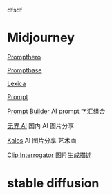 dfsdf

# Midjourney

[Prompthero](https://prompthero.com/ "是一个在线的AI写作工具，它可以帮助用户自动生成文章、博客、社交媒体帖子、广告等内容的草稿。它使用人工智能技术，自动根据用户提供的关键词、主题和其他指导信息生成文本，用户可以根据自己的需求对生成的文本进行修改和编辑。")

[Promptbase](https://promptbase.com/ "是一个基于GPT-3的AI写作工具，它可以帮助用户自动生成文章、博客、产品说明、电子邮件等内容的草稿。它使用语言模型和机器学习技术，自动根据用户提供的关键词、主题和其他指导信息生成文本，用户可以根据自己的需求对生成的文本进行修改和编辑。")

[Lexica](https://lexica.art/ "是一个基于GPT-3的AI写作工具，它可以帮助用户自动生成文章、博客、产品说明、电子邮件等内容的草稿。它使用语言模型和机器学习技术，自动根据用户提供的关键词、主题和其他指导信息生成文本，用户可以根据自己的需求对生成的文本进行修改和编辑。与其他类似的工具不同的是，Lexica还提供了一些高级功能，例如根据用户的口吻和风格生成文本。")

[Prompt](https://prompt.noonshot.com/ "是一个基于GPT-3的AI写作工具，它可以帮助用户自动生成文章、博客、产品说明、电子邮件等内容的草稿。它使用语言模型和机器学习技术，自动根据用户提供的关键词、主题和其他指导信息生成文本，用户可以根据自己的需求对生成的文本进行修改和编辑。")

[Prompt Builder](https://promptomania.com/prompt-builder/ "是一个在线工具，它可以帮助用户创建自己的AI写作模型。用户可以选择不同的语言模型和数据集，训练自己的模型，然后使用它来生成文本。") AI prompt 字汇组合

[无界 AI](https://www.wujieai.com/ "是一个基于GPT-3的AI写作工具，它可以帮助用户自动生成文章、博客、产品说明、电子邮件等内容的草稿。它使用语言模型和机器学习技术，自动根据用户提供的关键词、主题和其他指导信息生成文本，用户可以根据自己的需求对生成的文本进行修改和编辑。") 国内 AI 图片分享

[Kalos](https://lib.kalos.art/ "是一个基于GPT-3的AI写作工具，它可以帮助用户自动生成文章、博客、产品说明、电子邮件等内容的草稿。它使用语言模型和机器学习技术，自动根据用户提供的关键词、主题和其他指导信息生成文本，用户可以根据自己的需求对生成的文本进行修改和编辑。与其他类似的工具不同的是，Kalos还提供了一些高级功能，例如根据用户的口吻和风格生成文本。") AI 图片分享 艺术画

[Clip Interrogator](https://replicate.com/pharmapsychotic/clip-interrogator "是一个基于GPT-3和CLIP的AI写作工具，它可以帮助用户自动生成文章、博客、产品说明、电子邮件等内容的草稿。它使用语言模型和机器学习技术，自动根据用户提供的关键词、主题和其他指导信息生成文本，用户可以根据自己的需求对生成的文本进行修改和编辑。Clip Interrogator还可以根据用户提供的图像生成文本，例如对一张食物图片生成菜单描述。") 图片生成描述

# stable diffusion


<!-- <p class="home-card" id="homeCard">
  <a href="./docs/ansible.html" style="background: rgb(238 0 0/ var(--bg-opacity));" class="contributing tag" data-lang="RedHat" data-info="👆看看还缺点儿什么？">
    <img src="svg/safari-pinned-tab.svg" alt="SVG Image">
    <span>Ansible</span>
  </a>
  <a href="./docs/ansible.html" style="background: rgb(238 0 0/ var(--bg-opacity));" class="contributing tag" data-lang="RedHat" data-info="👆看看还缺点儿什么？">
    <img src="svg/safari-pinned-tab.svg" alt="SVG Image">
    <span>Ansible</span>
  </a>
  <a href="./docs/ansible.html" style="background: rgb(238 0 0/ var(--bg-opacity));" class="contributing tag" data-lang="RedHat" data-info="👆看看还缺点儿什么？">
    <img src="svg/safari-pinned-tab.svg" alt="SVG Image">
    <span>Ansible</span>
  </a>
</p> -->

<script>
      console.log('arr')
  window.onload = function () {
    const arr = [{
      title: 'Prompthero',
      link: 'https://prompthero.com/'
    }];
    console.log('arr', arr)
    const p = document.getElementById('homeCard');
    arr.forEach(({link, title}) => {
      const a = document.createElement('a');
      const img = document.createElement('img');
      const span = document.createElement('span');
      a.href = '#';
      a.textContent = title;
      span.textContent = title;
      a.appendChild(img);
      a.appendChild(span);
      p.appendChild(a);
    });
  }
</script>
<style>
  .home-card{
    display: grid;
    gap: 2rem;
    grid-template-columns: repeat(4, minmax(0, 1fr));
  }

[data-color-mode*='light'],
[data-color-mode*='light'] body {
  --color-fg-muted: #57606a;
}

[data-color-mode*='dark'],
[data-color-mode*='dark'] body {
  --color-fg-muted: #8b949e;
}

.home-links.home-card {
  margin:2.2rem 0;
  display: flex;
  justify-content: center;
  gap: 1.3rem;
  flex-wrap: wrap;
}
.home-links.home-card a {
  background: rgb(16 185 129/ var(--bg-opacity));
  height: 2.1rem;
  border-radius: 0.3rem;
  gap: 0.1rem;
  padding: 0rem 0.5rem 0rem 0.4rem;
}

.home-links.home-card a svg {
  height: 1em;
  width: 1em;
}

.home-card.home-links a span {
  overflow: hidden;
  text-overflow: ellipsis;
}

.home-card.home-links a {
  width: 9rem;
}

.home-card {
  display: grid;
  gap: 2rem;
  grid-template-columns: repeat(2, minmax(0, 1fr));
}
.home-card br {
  display: none;
}
.home-card :is(a.contributing, a.tag) {
  position: relative;
}
.home-card a.contributing::after {
  color: var(--color-fg-muted);
  content: attr(data-info);
  display: block;
  position: absolute;
  font-size: 10px;
  left: 12px;
  bottom: -18px;
  overflow: hidden;
  height: 1rem;
  line-height: 1rem;
  white-space: nowrap;
  text-overflow: ellipsis;
  text-align: left;
  width: 100%;
}
.home-card a.contributing:hover:after {
  color: var(--color-fg-muted);
  animation: contributing-move 0.1s infinite;
}
@keyframes contributing-move {
  0% {
    transform: translate(0px, 0px);
  }
  50% {
    transform: translate(0px, -3px);
  }
  100% {
    transform: translate(0px, 0px);
  }
}

.home-card a.tag::before {
  content: attr(data-lang);
  display: block;
  position: absolute;
  font-size: 10px;
  right: 6px;
  top: 6px;
  background: rgba(255 255 255 / 0.3);
  border-radius: 3px;
  padding: 1px 3px 2px 3px;
  transition: all 0.3s;
}
.home-card a.tag:hover:before {
  background: rgba(255 255 255 / 0.2);
}

[data-color-mode*='light'] body .home-card a {
  --text-opacity: 0.75;
  color: rgb(15 19 24 / var(--text-opacity));
}
[data-color-mode*='light'] body .home-card a:hover {
  --text-opacity: 0.85;
  color: rgb(241 245 249 / var(--text-opacity)) !important;
}
.home-card a {
  display: flex;
  align-items: center;
  gap: 0.5rem;
  cursor: pointer;
  border-radius: 0.5rem;
  padding: 0rem 1rem;
  height: 4rem;
  box-shadow: 0 0 #0000, 0 0 #0000, 0 1px 2px 0 rgba(0, 0, 0, 0.05);
  color: var(--color-fg-default);
  --text-opacity: 0.75;
  color: rgb(241 245 249 / var(--text-opacity));
  --bg-opacity: 0.5;
  background-color: rgb(62 69 72 / var(--bg-opacity));
  transition: all 0.3s;
  text-decoration: none;
}
.home-card a:hover {
  --bg-opacity: 1;
  --text-opacity: 0.75;
}
.home-card a svg {
  min-width: 1.6rem;
  height: 1.8rem;
}
.home-card a img {
    min-width: 1.6rem;
    height: 1.8rem;
}
@media (min-width: 768px) {
  .home-card {
    grid-template-columns: repeat(4, minmax(0, 1fr));
  }
}
</style>

